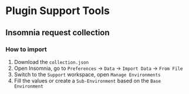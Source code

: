 # Plugin Support Tools

## Insomnia request collection

### How to import

1. Download the `collection.json`
1. Open Insomnia, go to `Preferences` -> `Data` -> `Import Data` -> `From File`
1. Switch to the `Support` workspace, open `Manage Environments`
1. Fill the values or create a `Sub-Environment` based on the `Base Environment`
